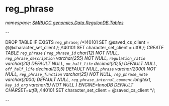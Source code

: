 ﻿# reg_phrase
_namespace: [SMRUCC.genomics.Data.RegulonDB.Tables](./index.md)_

--
 
 DROP TABLE IF EXISTS `reg_phrase`;
 /*!40101 SET @saved_cs_client = @@character_set_client */;
 /*!40101 SET character_set_client = utf8 */;
 CREATE TABLE `reg_phrase` (
 `reg_phrase_id` char(12) NOT NULL,
 `reg_phrase_description` varchar(255) NOT NULL,
 `regulation_ratio` varchar(20) DEFAULT NULL,
 `on_half_life` decimal(20,5) DEFAULT NULL,
 `off_half_life` decimal(20,5) DEFAULT NULL,
 `phrase` varchar(2000) NOT NULL,
 `reg_phrase_function` varchar(25) NOT NULL,
 `reg_phrase_note` varchar(2000) DEFAULT NULL,
 `reg_phrase_internal_comment` longtext,
 `key_id_org` varchar(5) NOT NULL
 ) ENGINE=InnoDB DEFAULT CHARSET=utf8;
 /*!40101 SET character_set_client = @saved_cs_client */;
 
 --




